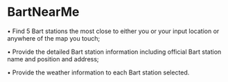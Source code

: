 # BartNearMe

•	Find 5 Bart stations the most close to either you or your input location or anywhere of the map you touch;

•	Provide the detailed Bart station information including official Bart station name and position and address;

•	Provide the weather information to each Bart station selected. 


